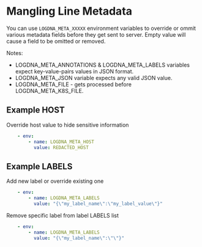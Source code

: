 # Mangling Line Metadata  

You can use `LOGDNA_META_XXXXX` environment variables to override or ommit various metadata fields before they get sent to server. 
Empty value will cause a field to be omitted or removed.

Notes:
- LOGDNA_META_ANNOTATIONS & LOGDNA_META_LABELS variables expect key-value-pairs values in JSON format.
- LOGDNA_META_JSON variable expects any valid JSON value.
- LOGDNA_META_FILE - gets processed before LOGDNA_META_K8S_FILE.


## Example HOST

Override host value to hide sensitive information

```yaml
    - env:
        - name: LOGDNA_META_HOST
          value: REDACTED_HOST
```

## Example LABELS

Add new label or override existing one

```yaml
    - env:
        - name: LOGDNA_META_LABELS
          value: "{\"my_label_name\":\"my_label_value\"}"
```

Remove specific label from label LABELS list

```yaml
    - env:
        - name: LOGDNA_META_LABELS
          value: "{\"my_label_name\":\"\"}"
```
